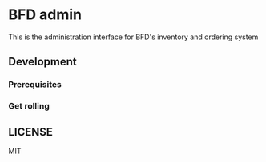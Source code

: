 # BFD admin
This is the administration interface for BFD's inventory and ordering system

## Development

### Prerequisites

### Get rolling

## LICENSE
MIT
